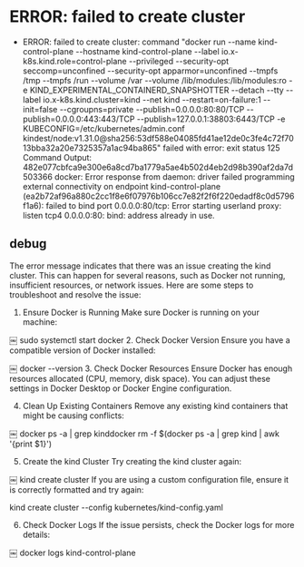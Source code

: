 # ERROR: failed to create cluster

- ERROR: failed to create cluster: command "docker run --name kind-control-plane --hostname kind-control-plane --label io.x-k8s.kind.role=control-plane --privileged --security-opt seccomp=unconfined --security-opt apparmor=unconfined --tmpfs /tmp --tmpfs /run --volume /var --volume /lib/modules:/lib/modules:ro -e KIND_EXPERIMENTAL_CONTAINERD_SNAPSHOTTER --detach --tty --label io.x-k8s.kind.cluster=kind --net kind --restart=on-failure:1 --init=false --cgroupns=private --publish=0.0.0.0:80:80/TCP --publish=0.0.0.0:443:443/TCP --publish=127.0.0.1:38803:6443/TCP -e KUBECONFIG=/etc/kubernetes/admin.conf kindest/node:v1.31.0@sha256:53df588e04085fd41ae12de0c3fe4c72f7013bba32a20e7325357a1ac94ba865" failed with error: exit status 125
  Command Output: 482e077cbfca9e300e6a8cd7ba1779a5ae4b502d4eb2d98b390af2da7d503366
  docker: Error response from daemon: driver failed programming external connectivity on endpoint kind-control-plane (ea2b72af96a880c2cc1f8e6f07976b106cc7e82f2f6f220edadf8c0d5796f1a6): failed to bind port 0.0.0.0:80/tcp: Error starting userland proxy: listen tcp4 0.0.0.0:80: bind: address already in use.

## debug

The error message indicates that there was an issue creating the kind cluster. This can happen for several reasons, such as Docker not running, insufficient resources, or network issues. Here are some steps to troubleshoot and resolve the issue:

1. Ensure Docker is Running
   Make sure Docker is running on your machine:

￼
sudo systemctl start docker 2. Check Docker Version
Ensure you have a compatible version of Docker installed:

￼
docker --version 3. Check Docker Resources
Ensure Docker has enough resources allocated (CPU, memory, disk space). You can adjust these settings in Docker Desktop or Docker Engine configuration.

4. Clean Up Existing Containers
   Remove any existing kind containers that might be causing conflicts:

￼
docker ps -a | grep kinddocker rm -f $(docker ps -a | grep kind | awk '{print $1}')

5. Create the kind Cluster
   Try creating the kind cluster again:

￼
kind create cluster
If you are using a custom configuration file, ensure it is correctly formatted and try again:

kind create cluster --config kubernetes/kind-config.yaml

6. Check Docker Logs
   If the issue persists, check the Docker logs for more details:

￼
docker logs kind-control-plane
